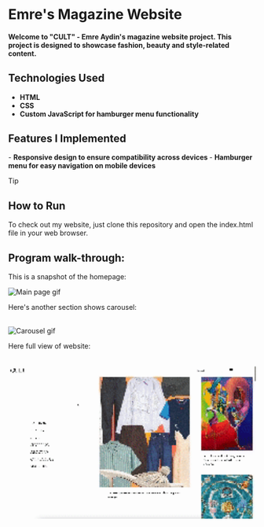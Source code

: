 <h1>Emre's Magazine Website</h1>
<h4>Welcome to "CULT" - Emre Aydin's magazine website project. This project is designed to showcase fashion, beauty and style-related content.</h4>

<h2>Technologies Used</h2>

- <b>HTML</b> 
- <b>CSS</b>
- <b>Custom JavaScript for hamburger menu functionality</b>



<h2>Features I Implemented </h2>
- <b> Responsive design to ensure compatibility across devices </b>
- <b> Hamburger menu for easy navigation on mobile devices </b>


> [!TIP]
> <h2>How to Run</h2>
> To check out my website, just clone this repository and open the index.html file in your web browser.


<h2>Program walk-through: </h2>
<p align="center">
<p>This is a snapshot of the homepage:</p>
 <img src="./Screenshots/Main.gif" alt="Main page gif" width="700px">

<p>Here's another section shows carousel:</p></br>
  <img src="./Screenshots/carousel.gif" alt="Carousel gif" width="700px">


<p>Here full view of website:</p></br>
  <img src="./Screenshots/fullview.gif" alt="Full view Gif" width="700px">
</p>


